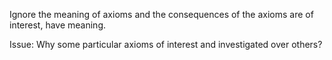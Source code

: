 
Ignore the meaning of axioms and the consequences of the axioms are of interest, have meaning. 


Issue:
Why some particular axioms of interest and investigated over others? 






